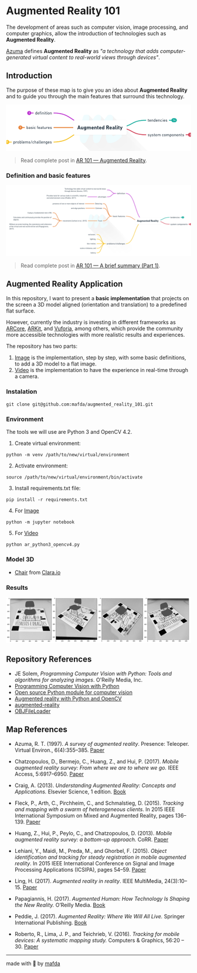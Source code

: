 # Augmented Reality 101

The development of areas such as computer vision, image processing, and computer graphics, allow the introduction of technologies such as **Augmented Reality**.

[Azuma](https://www.cs.unc.edu/~azuma/ARpresence.pdf) defines **Augmented Reality** as *"a technology that adds computer-generated virtual content to real-world views through devices"*.

## Introduction

The purpose of these map is to give you an idea about **Augmented Reality** and to guide you through the main features that surround this technology.

![augmented reality by mafda](img/augmented_reality_by_mafda_01.png)

> Read complete post in [AR 101 — Augmented Reality](https://medium.com/@mafda_/ar-101-augmented-reality-6bc92a863b2e).

### Definition and basic features

![augmented reality by mafda](img/augmented_reality_by_mafda_02.png)

> Read complete post in [AR 101 — A brief summary (Part 1)](https://medium.com/@mafda_/ar-101-a-brief-summary-part-1-a5b43fad8e4).


## Augmented Reality Application

 In this repository, I want to present a **basic implementation** that projects on the screen a 3D model aligned (orientation and translation) to a predefined flat surface.

However, currently the industry is investing in different frameworks as [ARCore](https://developers.google.com/ar/discover), [ARKit](https://developer.apple.com/augmented-reality/), and [Vuforia](https://developer.vuforia.com/), among others, which provide the community more accessible technologies with more realistic results and experiences.

The repository has two parts:

1. [Image](src/ar_python3_opencv4.ipynb) is the implementation, step by step, with some basic definitions, to add a 3D model to a flat image.
2. [Video](src/ar_python3_opencv4.py)  is the implementation to have the experience in real-time through a camera.

### Instalation

```
git clone git@github.com:mafda/augmented_reality_101.git
```


### Environment

The tools we will use are Python 3 and OpenCV 4.2.

1. Create virtual environment:

```
python -m venv /path/to/new/virtual/environment
```

2. Activate environment:

```
source /path/to/new/virtual/environment/bin/activate
```

3. Install requirements.txt file:

```
pip install -r requirements.txt
```

4. For [Image](src/ar_python3_opencv4.ipynb)

```
python -m jupyter notebook
```

5. For [Video](src/ar_python3_opencv4.py)

```
python ar_python3_opencv4.py
```

### Model 3D

* [Chair](https://clara.io/view/67bc637b-c528-44a0-bfbc-84335d12bcfa) from [Clara.io](https://clara.io/scenes)

### Results

![augmented reality python3 opencv2](results/sourceImage_results.png)
 

## Repository References

* JE Solem, *Programming Computer Vision with Python: Tools and algorithms for analyzing images*. O'Reilly Media, Inc.
* [Programming Computer Vision with Python](http://programmingcomputervision.com/)
* [Open source Python module for computer vision ](https://github.com/jesolem/PCV)
* [Augmented reality with Python and OpenCV](https://bitesofcode.wordpress.com/2017/09/12/augmented-reality-with-python-and-opencv-part-1/)
* [augmented-reality](https://github.com/juangallostra/augmented-reality)
* [OBJFileLoader](https://github.com/yarolig/OBJFileLoader)

## Map References

* Azuma, R. T. (1997). *A survey of augmented reality*. Presence: Teleoper. Virtual Environ., 6(4):355–385. [Paper](https://www.cs.unc.edu/~azuma/ARpresence.pdf) 

* Chatzopoulos, D., Bermejo, C., Huang, Z., and Hui, P. (2017). *Mobile augmented reality survey: From where we are to where
we go.* IEEE Access, 5:6917–6950. [Paper](https://ieeexplore.ieee.org/document/7912316)

* Craig, A. (2013). *Understanding Augmented Reality: Concepts and Applications.* Elsevier Science, 1 edition. [Book](https://www.sciencedirect.com/book/9780240824086/understanding-augmented-reality)

* Fleck, P., Arth, C., Pirchheim, C., and Schmalstieg, D. (2015).   *Tracking and mapping with a swarm of heterogeneous clients*. In 2015 IEEE International Symposium on Mixed and Augmented Reality, pages 136–139. [Paper](https://ieeexplore.ieee.org/document/7328080)

* Huang, Z., Hui, P., Peylo, C., and Chatzopoulos, D. (2013). *Mobile augmented reality survey: a bottom-up approach.* CoRR. [Paper](https://arxiv.org/pdf/1309.4413.pdf)

* Lehiani, Y., Maidi, M., Preda, M., and Ghorbel, F. (2015). *Object identification and tracking for steady registration in mobile augmented reality*. In 2015 IEEE International Conference on Signal and Image Processing Applications (ICSIPA), pages 54–59. [Paper](https://ieeexplore.ieee.org/document/7412163)

* Ling, H. (2017). *Augmented reality in reality*. IEEE MultiMedia, 24(3):10–15. [Paper](https://ieeexplore.ieee.org/document/7999155)

* Papagiannis, H. (2017). *Augmented Human: How Technology Is Shaping the New Reality.* O’Reilly Media. [Book](https://www.augmentedhuman.co/)

* Peddie, J. (2017). *Augmented Reality: Where We Will All Live.* Springer International Publishing. [Book](https://www.springer.com/gp/book/9783319545011)

* Roberto, R., Lima, J. P., and Teichrieb, V. (2016). *Tracking for mobile devices: A systematic mapping study.* Computers & Graphics, 56:20 – 30. [Paper](https://www.cin.ufpe.br/~in1123/2017-1/leitura/roberto.pdf)

---

made with 💙 by [mafda](https://mafda.github.io/)